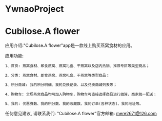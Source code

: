 # YwnaoProject
# Cubilose.A flower

  应用介绍:"Cubilose.A flower"app是一款线上购买燕窝食材的应用。

  应用功能:
  
    1、首页: 燕窝食材、即食燕窝、燕窝礼盒、干燕窝以及店内热销、推荐专区等类型商品；
    
    2、分类: 燕窝食材、即食燕窝、燕窝礼盒、干燕窝等类型商品；
    
    3、积分商城: 我的积分明细、我的兑换记录、以及兑换商城列表等；
    
    4、购物车: 全场燕窝商品均可加入购物车，购物车可直接选择商品进行结算，商家统一配送；
    
    5、我的: 优惠券数、我的积分数、我的收藏数、我的订单(各种状态)、我的地址等。

  任何意见建议, 请联系我们: 
  "Cubilose.A flower"官方邮箱: mere2671@126.com
